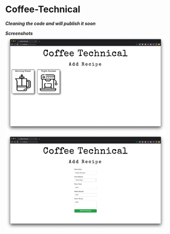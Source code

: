 # Coffee-Technical
***Cleaning the code and will publish it soon***

***Screenshots***
<img src="sc1.png">
<img src="sc2.png">
